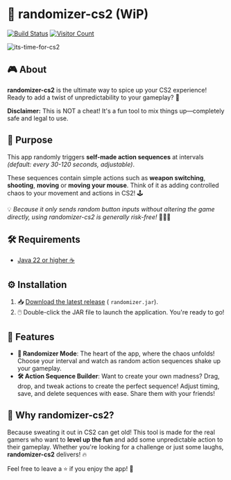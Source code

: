 # 🎲 randomizer-cs2 (WiP)

[![Build Status](https://github.com/Luziferium/randomizer-csgo/actions/workflows/build_and_pre-release.yml/badge.svg?branch=stage)](https://github.com/Luziferium/randomizer-csgo/actions/workflows/build_and_pre-release.yml) [![Visitor Count](https://visitor-badge.laobi.icu/badge?page_id=Metaphoriker.randomizer-cs2)](https://visitor-badge.laobi.icu/badge?page_id=Metaphoriker.randomizer-cs2)

![its-time-for-cs2](https://github.com/user-attachments/assets/a7a41412-c322-4b2d-ae6d-0aa28324d8c9)

## 🎮 About

**randomizer-cs2** is the ultimate way to spice up your CS2 experience! Ready to add a twist of unpredictability to your
gameplay? 🎲

**Disclaimer:** This is NOT a cheat! It's a fun tool to mix things up—completely safe and legal to use.

## 🎯 Purpose

This app randomly triggers **self-made action sequences** at intervals *(default: every 30-120 seconds, adjustable)*.

These sequences contain simple actions such as **weapon switching**, **shooting**, **moving** or **moving your mouse**.
Think of it as adding controlled chaos to your movement and actions in CS2! 🕹️

💡 *Because it only sends random button inputs without altering the game directly, using randomizer-cs2 is generally risk-free!* 🚫👮‍♂️

## 🛠️ Requirements

- [Java 22 or higher ☕](https://www.oracle.com/de/java/technologies/downloads/#jdk23-windows)

## ⚙️ Installation

1. 📥 [Download the latest release](https://github.com/Metaphoriker/randomizer-cs2/releases/tag/latest) (
   `randomizer.jar`).
2. 🖱️ Double-click the JAR file to launch the application. You're ready to go!

## 🚀 Features

- **🎲 Randomizer Mode**: The heart of the app, where the chaos unfolds! Choose your interval and watch as random action
  sequences shake up your gameplay.
- **🛠️ Action Sequence Builder**: Want to create your own madness? Drag, drop, and tweak actions to create the perfect
  sequence! Adjust timing, save, and delete sequences with ease. Share them with your friends!

## 🎉 Why randomizer-cs2?

Because sweating it out in CS2 can get old! This tool is made for the real gamers who want to **level up the fun** and
add some unpredictable action to their gameplay. Whether you're looking for a challenge or just some laughs,
**randomizer-cs2** delivers! 🔥

Feel free to leave a ⭐ if you enjoy the app! 🌟

